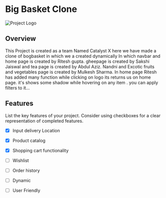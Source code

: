 # Big Basket Clone

![Project Logo](https://cdn.uxhack.co/product_logos/BigBasket_logo_0709211000.png)

## Overview

This Project is created as a team Named Catalyst X here we have made a clone of bogbasket in which we a created dynamically
In which navbar and home page is created by Ritesh gupta. gheepage is created by Sakshi Jaiswal and tea page is created by Abdul Aziz.
Nandni and Excotic fruits and vegetables page is created by Mulkesh Sharma. In home page Ritesh has added many function while clicking on logo its returns us on home page. it's shows some shadow while hovering on any item . you can apply filters to it...

## Features

List the key features of your project. Consider using checkboxes for a clear representation of completed features.

- [x] Input delivery Location
- [x] Product catalog
- [x] Shopping cart functionality
- [ ] Wishlist
- [ ] Order history
- [ ] Dynamic
- [ ] User Friendly

